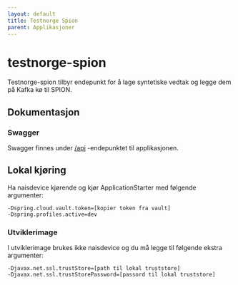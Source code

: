 ```yaml
---
layout: default
title: Testnorge Spion
parent: Applikasjoner
---
```


# testnorge-spion
Testnorge-spion tilbyr endepunkt for å lage syntetiske vedtak og legge dem på Kafka kø til SPION.

## Dokumentasjon

### Swagger
Swagger finnes under [/api](https://testnorge-spion.dev.intern.nav.no/api) -endepunktet til applikasjonen.

## Lokal kjøring
Ha naisdevice kjørende og kjør ApplicationStarter med følgende argumenter:
```
-Dspring.cloud.vault.token=[kopier token fra vault]
-Dspring.profiles.active=dev
```

### Utviklerimage
I utviklerimage brukes ikke naisdevice og du må legge til følgende ekstra argumenter:
```
-Djavax.net.ssl.trustStore=[path til lokal truststore]
-Djavax.net.ssl.trustStorePassword=[passord til lokal truststore]
```